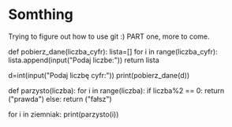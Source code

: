 # Somthing
Trying to figure out how to use git :) PART one, more to come. 

def pobierz_dane(liczba_cyfr):
    lista=[]
    for i in range(liczba_cyfr):
        lista.append(input("Podaj liczbe:"))
    return lista

d=int(input("Podaj liczbę cyfr:"))
print(pobierz_dane(d))



def parzysto(liczba):
    for i in range(liczba):
        if liczba%2 == 0:
            return ("prawda")
        else:
            return ("fałsz")

for i in ziemniak:
    print(parzysto(i))
